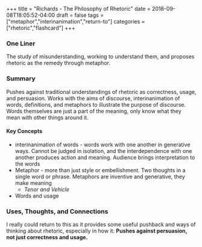+++
title = "Richards - The Philosophy of Rhetoric"
date = 2018-09-08T18:05:52-04:00
draft = false
tags = ["metaphor","interinanimation","return-to"]
categories = ["rhetoric","flashcard"]
+++
### One Liner
The study of misunderstanding, working to understand them, and proposes rhetoric as the remedy through metaphor.

### Summary
Pushes against traditional understandings of rhetoric as correctness, usage, and persuasion. Works with the aims of discourse, interinanimation of words, definitions, and metaphors to illustrate the purpose of discourse. Words themselves are just a part of the meaning, only know what they mean with other things around it.

#### Key Concepts

- interinanimation of words - words work with one another in generative ways. Cannot be judged in isolation, and the interdependence with one another produces action and meaning. Audience brings interpretation to the words
- Metaphor - more than just style or embellishment. Two thoughts in a single word or phrase. Metaphors are inventive and generative, they make meaning
  - *Tenor and Vehicle*
- Words and usage

### Uses, Thoughts, and Connections
I really could return to this as it provides some useful pushback and ways of thinking about rhetoric, especially in how it: **Pushes against persuasion, not just correctness and usage.**
